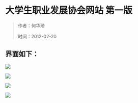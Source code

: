 # 大学生职业发展协会网站 第一版

> 作者：何华琦
>
> 时间：2012-02-20

## 界面如下：

![](http://i4.tietuku.com/2af03c78f6dd4e38.jpg)

![](http://i4.tietuku.com/8d34ada70bf15f12.jpg)

![](http://i4.tietuku.com/8989acf1d18377d0.jpg)

![](http://i4.tietuku.com/e7a4c769664644cf.jpg)

